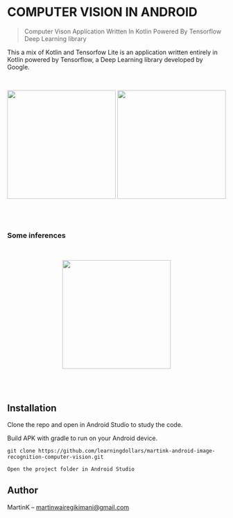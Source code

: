 # COMPUTER VISION IN ANDROID

> Computer Vison Application Written In Kotlin Powered By Tensorflow Deep Learning library

This a mix of Kotlin and Tensorfow Lite is an application written entirely in Kotlin
powered by Tensorflow, a Deep Learning library developed by Google.

<br>
<p align="center">

  <img src="https://raw.githubusercontent.com/eddywm/KTFLITE/master/assets/img1.png" width="250">

   <img src="https://raw.githubusercontent.com/eddywm/KTFLITE/master/assets/_img2.png" width="250">


   </p>
<br>
<br>

### Some inferences

<br>
<p align="center">

  <img src="https://raw.githubusercontent.com/eddywm/KTFLITE/master/assets/app_img_inference1.png" width="250">

  
  </p>
<br>
<br>


## Installation

Clone the repo and open in Android Studio to study the code.

Build APK with gradle to run on your Android device.


``git clone https://github.com/learningdollars/martink-android-image-recognition-computer-vision.git ``

``Open the project folder in Android Studio``


## Author

MartinK – martinwairegikimani@gmail.com

